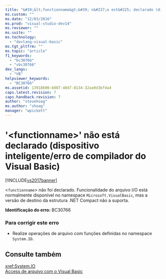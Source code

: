 ```yaml
---
title: "&#39;&lt;functionname&gt;&#39; n&#227;o est&#225; declarado (dispositivo inteligente/erro de compilador do Visual Basic) | Microsoft Docs"
ms.custom: ""
ms.date: "12/03/2016"
ms.prod: "visual-studio-dev14"
ms.reviewer: ""
ms.suite: ""
ms.technology: 
  - "devlang-visual-basic"
ms.tgt_pltfrm: ""
ms.topic: "article"
f1_keywords: 
  - "bc30766"
  - "vbc30766"
dev_langs: 
  - "VB"
helpviewer_keywords: 
  - "BC30766"
ms.assetid: 13918600-6087-40d7-8134-32aa9d3bfda4
caps.latest.revision: 7
caps.handback.revision: 7
author: "stevehoag"
ms.author: "shoag"
manager: "wpickett"
---
```

# &#39;&lt;functionname&gt;&#39; n&#227;o est&#225; declarado (dispositivo inteligente/erro de compilador do Visual Basic)
[!INCLUDE[vs2017banner](../../../csharp/includes/vs2017banner.md)]

\<`functionname`\> não foi declarado.  Funcionalidade do arquivo I\/O está normalmente disponível no namespace `Microsoft.VisualBasic`, mas a versão de destino da estrutura .NET Compact não a suporta.  
  
 **Identificação do erro:**  BC30766  
  
### Para corrigir este erro  
  
-   Realize operações de arquivo com funções definidas no namespace `System.IO`.  
  
## Consulte também  
 <xref:System.IO>   
 [Access de arquivo com o Visual Basic](../../../visual-basic/developing-apps/programming/drives-directories-files/file-access.md)